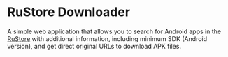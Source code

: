 # RuStore Downloader

A simple web application that allows you to search for Android apps in the [RuStore](https://www.rustore.ru/) with additional information, including minimum SDK (Android version), and get direct original URLs to download APK files.
